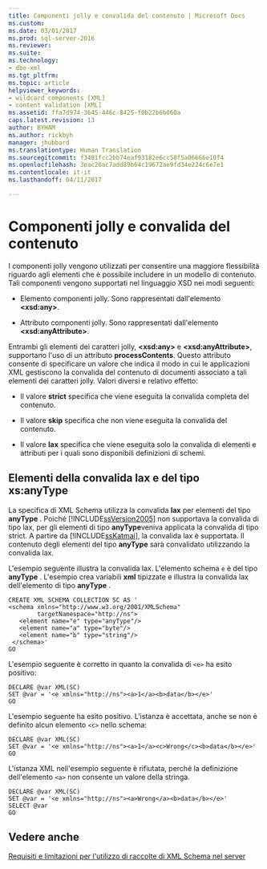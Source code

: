 ```yaml
---
title: Componenti jolly e convalida del contenuto | Microsoft Docs
ms.custom: 
ms.date: 03/01/2017
ms.prod: sql-server-2016
ms.reviewer: 
ms.suite: 
ms.technology:
- dbe-xml
ms.tgt_pltfrm: 
ms.topic: article
helpviewer_keywords:
- wildcard components [XML]
- content validation [XML]
ms.assetid: ffa7d974-3645-446c-8425-f0b22b6b060a
caps.latest.revision: 13
author: BYHAM
ms.author: rickbyh
manager: jhubbard
ms.translationtype: Human Translation
ms.sourcegitcommit: f3481fcc2bb74eaf93182e6cc58f5a06666e10f4
ms.openlocfilehash: 3eac26ac7add89b64c19672ae9fd34e224c6e7e1
ms.contentlocale: it-it
ms.lasthandoff: 04/11/2017

---
```

# <a name="wildcard-components-and-content-validation"></a>Componenti jolly e convalida del contenuto
  I componenti jolly vengono utilizzati per consentire una maggiore flessibilità riguardo agli elementi che è possibile includere in un modello di contenuto. Tali componenti vengono supportati nel linguaggio XSD nei modi seguenti:  
  
-   Elemento componenti jolly. Sono rappresentati dall'elemento **\<xsd:any>**.  
  
-   Attributo componenti jolly. Sono rappresentati dall'elemento **\<xsd:anyAttribute>**.  
  
 Entrambi gli elementi dei caratteri jolly, **\<xsd:any>** e **\<xsd:anyAttribute>**, supportano l'uso di un attributo **processContents**. Questo attributo consente di specificare un valore che indica il modo in cui le applicazioni XML gestiscono la convalida del contenuto di documenti associato a tali elementi dei caratteri jolly. Valori diversi e relativo effetto:  
  
-   Il valore **strict** specifica che viene eseguita la convalida completa del contenuto.  
  
-   Il valore **skip** specifica che non viene eseguita la convalida del contenuto.  
  
-   Il valore **lax** specifica che viene eseguita solo la convalida di elementi e attributi per i quali sono disponibili definizioni di schemi.  
  
## <a name="lax-validation-and-xsanytype-elements"></a>Elementi della convalida lax e del tipo xs:anyType  
 La specifica di XML Schema utilizza la convalida **lax** per elementi del tipo **anyType** . Poiché [!INCLUDE[ssVersion2005](../../includes/ssversion2005-md.md)] non supportava la convalida di tipo lax, per gli elementi di tipo **anyType**veniva applicata la convalida di tipo strict. A partire da [!INCLUDE[ssKatmai](../../includes/sskatmai-md.md)], la convalida lax è supportata. Il contenuto degli elementi del tipo **anyType** sarà convalidato utilizzando la convalida lax.  
  
 L'esempio seguente illustra la convalida lax. L'elemento schema `e` è del tipo **anyType** . L'esempio crea variabili **xml** tipizzate e illustra la convalida lax dell'elemento di tipo **anyType** .  
  
```  
CREATE XML SCHEMA COLLECTION SC AS '  
<schema xmlns="http://www.w3.org/2001/XMLSchema"   
        targetNamespace="http://ns">  
   <element name="e" type="anyType"/>  
   <element name="a" type="byte"/>  
   <element name="b" type="string"/>  
 </schema>'  
GO  
```  
  
 L'esempio seguente è corretto in quanto la convalida di `<e>` ha esito positivo:  
  
```  
DECLARE @var XML(SC)  
SET @var = '<e xmlns="http://ns"><a>1</a><b>data</b></e>'  
GO  
```  
  
 L'esempio seguente ha esito positivo. L'istanza è accettata, anche se non è definito alcun elemento `<c>` nello schema:  
  
```  
DECLARE @var XML(SC)  
SET @var = '<e xmlns="http://ns"><a>1</a><c>Wrong</c><b>data</b></e>'  
GO  
```  
  
 L'istanza XML nell'esempio seguente è rifiutata, perché la definizione dell'elemento `<a>` non consente un valore della stringa.  
  
```  
DECLARE @var XML(SC)  
SET @var = '<e xmlns="http://ns"><a>Wrong</a><b>data</b></e>'  
SELECT @var  
GO  
```  
  
## <a name="see-also"></a>Vedere anche  
 [Requisiti e limitazioni per l'utilizzo di raccolte di XML Schema nel server](../../relational-databases/xml/requirements-and-limitations-for-xml-schema-collections-on-the-server.md)  
  
  
